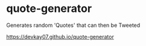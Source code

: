 # quote-generator
Generates random 'Quotes' that can then be Tweeted

https://devkay07.github.io/quote-generator
